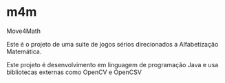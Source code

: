 # m4m
Move4Math

Este é o projeto de uma suite de jogos sérios direcionados a Alfabetização Matemática.

Este projeto é desenvolvimento em linguagem de programação Java e usa bibliotecas externas como OpenCV e OpenCSV
